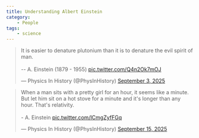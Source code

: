 ```yaml
---
title: Understanding Albert Einstein
category:
    - People
tags:
    - science
---
```


<blockquote class="twitter-tweet"><p lang="en" dir="ltr">It is easier to denature plutonium than it is to denature the evil spirit of man.<br><br>-- A. Einstein (1879 - 1955) <a href="https://t.co/Q4n2Ok7mOJ">pic.twitter.com/Q4n2Ok7mOJ</a></p>&mdash; Physics In History (@PhysInHistory) <a href="https://twitter.com/PhysInHistory/status/1963186283481625034?ref_src=twsrc%5Etfw">September 3, 2025</a></blockquote> <script async src="https://platform.twitter.com/widgets.js" charset="utf-8"></script>

<blockquote class="twitter-tweet"><p lang="en" dir="ltr">When a man sits with a pretty girl for an hour, it seems like a minute. But let him sit on a hot stove for a minute and it&#39;s longer than any hour. That&#39;s relativity.<br><br>- A. Einstein <a href="https://t.co/lCmgZyfFGq">pic.twitter.com/lCmgZyfFGq</a></p>&mdash; Physics In History (@PhysInHistory) <a href="https://twitter.com/PhysInHistory/status/1967551517076132010?ref_src=twsrc%5Etfw">September 15, 2025</a></blockquote> <script async src="https://platform.twitter.com/widgets.js" charset="utf-8"></script>